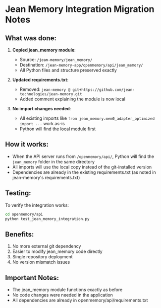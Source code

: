 # Jean Memory Integration Migration Notes

## What was done:

1. **Copied jean_memory module**: 
   - Source: `/jean-memory/jean_memory/`
   - Destination: `/jean-memory-app/openmemory/api/jean_memory/`
   - All Python files and structure preserved exactly

2. **Updated requirements.txt**:
   - Removed: `jean-memory @ git+https://github.com/jean-technologies/jean-memory.git`
   - Added comment explaining the module is now local

3. **No import changes needed**:
   - All existing imports like `from jean_memory.mem0_adapter_optimized import ...` work as-is
   - Python will find the local module first

## How it works:

- When the API server runs from `/openmemory/api/`, Python will find the `jean_memory` folder in the same directory
- All imports will use the local copy instead of the git-installed version
- Dependencies are already in the existing requirements.txt (as noted in jean-memory's requirements.txt)

## Testing:

To verify the integration works:
```bash
cd openmemory/api
python test_jean_memory_integration.py
```

## Benefits:

1. No more external git dependency
2. Easier to modify jean_memory code directly
3. Single repository deployment
4. No version mismatch issues

## Important Notes:

- The jean_memory module functions exactly as before
- No code changes were needed in the application
- All dependencies are already in openmemory/api/requirements.txt